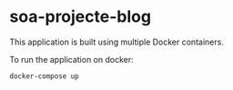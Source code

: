 # soa-projecte-blog

This application is built using multiple Docker containers.

To run the application on docker:

```docker-compose up```
